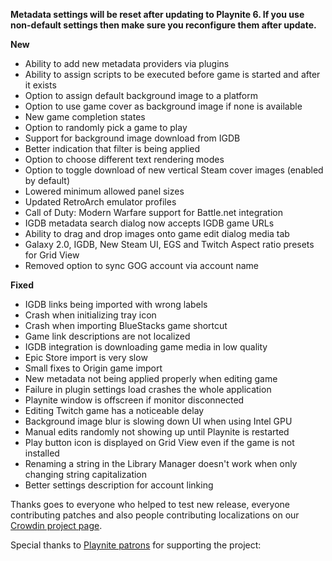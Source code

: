 
**Metadata settings will be reset after updating to Playnite 6. If you use non-default settings then make sure you reconfigure them after update.**

**New**
* Ability to add new metadata providers via plugins
* Ability to assign scripts to be executed before game is started and after it exists
* Option to assign default background image to a platform
* Option to use game cover as background image if none is available
* New game completion states
* Option to randomly pick a game to play
* Support for background image download from IGDB 
* Better indication that filter is being applied
* Option to choose different text rendering modes
* Option to toggle download of new vertical Steam cover images (enabled by default)
* Lowered minimum allowed panel sizes
* Updated RetroArch emulator profiles
* Call of Duty: Modern Warfare support for Battle.net integration
* IGDB metadata search dialog now accepts IGDB game URLs
* Ability to drag and drop images onto game edit dialog media tab 
* Galaxy 2.0, IGDB, New Steam UI, EGS and Twitch Aspect ratio presets for Grid View 
* Removed option to sync GOG account via account name

**Fixed**
* IGDB links being imported with wrong labels
* Crash when initializing tray icon 
* Crash when importing BlueStacks game shortcut
* Game link descriptions are not localized
* IGDB integration is downloading game media in low quality
* Epic Store import is very slow
* Small fixes to Origin game import
* New metadata not being applied properly when editing game
* Failure in plugin settings load crashes the whole application 
* Playnite window is offscreen if monitor disconnected
* Editing Twitch game has a noticeable delay
* Background image blur is slowing down UI when using Intel GPU
* Manual edits randomly not showing up until Playnite is restarted 
* Play button icon is displayed on Grid View even if the game is not installed
* Renaming a string in the Library Manager doesn't work when only changing string capitalization 
* Better settings description for account linking


Thanks goes to everyone who helped to test new release, everyone contributing patches and also people contributing localizations on our [Crowdin project page](https://crowdin.com/project/playnite).

Special thanks to [Playnite patrons](https://www.patreon.com/playnite) for supporting the project: